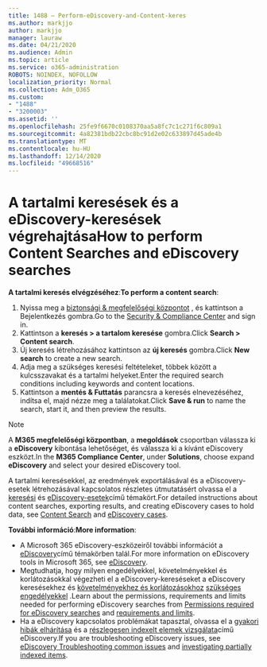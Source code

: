 ```yaml
---
title: 1488 – Perform-eDiscovery-and-Content-keres
ms.author: markjjo
author: markjjo
manager: lauraw
ms.date: 04/21/2020
ms.audience: Admin
ms.topic: article
ms.service: o365-administration
ROBOTS: NOINDEX, NOFOLLOW
localization_priority: Normal
ms.collection: Adm_O365
ms.custom:
- "1488"
- "3200003"
ms.assetid: ''
ms.openlocfilehash: 25fe9f6670c0108370aa5a8fc7c1c271f6c809a1
ms.sourcegitcommit: 4a82381bdb22cbc8bc91d2e02c633897d45ade4b
ms.translationtype: MT
ms.contentlocale: hu-HU
ms.lasthandoff: 12/14/2020
ms.locfileid: "49668516"
---
```

# <a name="how-to-perform-content-searches-and-ediscovery-searches"></a><span data-ttu-id="8258b-102">A tartalmi keresések és a eDiscovery-keresések végrehajtása</span><span class="sxs-lookup"><span data-stu-id="8258b-102">How to perform Content Searches and eDiscovery searches</span></span>

<span data-ttu-id="8258b-103">**A tartalmi keresés elvégzéséhez**:</span><span class="sxs-lookup"><span data-stu-id="8258b-103">**To perform a content search**:</span></span>

1. <span data-ttu-id="8258b-104">Nyissa meg a [biztonsági & megfelelőségi központot](https://protection.office.com) , és kattintson a Bejelentkezés gombra.</span><span class="sxs-lookup"><span data-stu-id="8258b-104">Go to the [Security & Compliance Center](https://protection.office.com) and sign in.</span></span>
2. <span data-ttu-id="8258b-105">Kattintson a **keresés > a tartalom keresése** gombra.</span><span class="sxs-lookup"><span data-stu-id="8258b-105">Click **Search > Content search**.</span></span>
3. <span data-ttu-id="8258b-106">Új keresés létrehozásához kattintson az **új keresés** gombra.</span><span class="sxs-lookup"><span data-stu-id="8258b-106">Click **New search** to create a new search.</span></span>
4. <span data-ttu-id="8258b-107">Adja meg a szükséges keresési feltételeket, többek között a kulcsszavakat és a tartalmi helyeket.</span><span class="sxs-lookup"><span data-stu-id="8258b-107">Enter the required search conditions including keywords and content locations.</span></span>
5. <span data-ttu-id="8258b-108">Kattintson a **mentés & Futtatás** parancsra a keresés elnevezéséhez, indítsa el, majd nézze meg a találatokat.</span><span class="sxs-lookup"><span data-stu-id="8258b-108">Click **Save & run** to name the search, start it, and then preview the results.</span></span>

> [!NOTE]
> <span data-ttu-id="8258b-109">A **M365 megfelelőségi központban**, a **megoldások** csoportban válassza ki a **eDiscovery** kibontása lehetőséget, és válassza ki a kívánt eDiscovery eszközt.</span><span class="sxs-lookup"><span data-stu-id="8258b-109">In the **M365 Compliance Center**, under **Solutions**, choose expand **eDiscovery** and select your desired eDiscovery tool.</span></span>

<span data-ttu-id="8258b-110">A tartalmi keresésekkel, az eredmények exportálásával és a eDiscovery-esetek létrehozásával kapcsolatos részletes útmutatásért olvassa el a [keresési](https://docs.microsoft.com/microsoft-365/compliance/content-search) és [eDiscovery-esetek](https://docs.microsoft.com/microsoft-365/compliance/ediscovery-cases)című témakört.</span><span class="sxs-lookup"><span data-stu-id="8258b-110">For detailed instructions about content searches, exporting results, and creating eDiscovery cases to hold data, see [Content Search](https://docs.microsoft.com/microsoft-365/compliance/content-search) and [eDiscovery cases](https://docs.microsoft.com/microsoft-365/compliance/ediscovery-cases).</span></span>

<span data-ttu-id="8258b-111">**További információ**:</span><span class="sxs-lookup"><span data-stu-id="8258b-111">**More information**:</span></span>

- <span data-ttu-id="8258b-112">A Microsoft 365 eDiscovery-eszközeiről további információt a [eDiscovery](https://docs.microsoft.com/microsoft-365/compliance/ediscovery)című témakörben talál.</span><span class="sxs-lookup"><span data-stu-id="8258b-112">For more information on eDiscovery tools in Microsoft 365, see [eDiscovery](https://docs.microsoft.com/microsoft-365/compliance/ediscovery).</span></span>
- <span data-ttu-id="8258b-113">Megtudhatja, hogy milyen engedélyekkel, követelményekkel és korlátozásokkal végezheti el a eDiscovery-kereséseket a eDiscovery keresésekhez és [követelményekhez és korlátozásokhoz](https://docs.microsoft.com/microsoft-365/compliance/limits-for-content-search) [szükséges engedélyekkel](https://docs.microsoft.com/microsoft-365/compliance/assign-ediscovery-permissions) .</span><span class="sxs-lookup"><span data-stu-id="8258b-113">Learn about the permissions, requirements and limits needed for performing eDiscovery searches from [Permissions required for eDiscovery searches](https://docs.microsoft.com/microsoft-365/compliance/assign-ediscovery-permissions) and [requirements and limits](https://docs.microsoft.com/microsoft-365/compliance/limits-for-content-search).</span></span>
- <span data-ttu-id="8258b-114">Ha a eDiscovery kapcsolatos problémákat tapasztal, olvassa el a [gyakori hibák elhárítása](https://docs.microsoft.com/microsoft-365/compliance/ediscovery-troubleshooting-common-issues) és a [részlegesen indexelt elemek vizsgálata](https://docs.microsoft.com/microsoft-365/compliance/investigating-partially-indexed-items-in-ediscovery)című eDiscovery.</span><span class="sxs-lookup"><span data-stu-id="8258b-114">If you are troubleshooting eDiscovery issues, see [eDiscovery Troubleshooting common issues](https://docs.microsoft.com/microsoft-365/compliance/ediscovery-troubleshooting-common-issues) and [investigating partially indexed items](https://docs.microsoft.com/microsoft-365/compliance/investigating-partially-indexed-items-in-ediscovery).</span></span>
